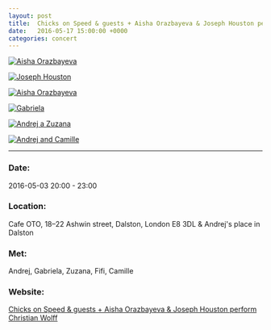 ```yaml
---
layout: post
title:  Chicks on Speed & guests + Aisha Orazbayeva & Joseph Houston perform Christian Wolff at Cafe Oto or dinner with Andrej & co.
date:   2016-05-17 15:00:00 +0000
categories: concert
---
```


[![Aisha Orazbayeva](/notes/images/2016-05-03-chicks-on-speed-aisha-orazbayeva-joseph-houston-at-cafe-oto/preview/DSCF4529.JPG)](/notes/images/2016-05-03-chicks-on-speed-aisha-orazbayeva-joseph-houston-at-cafe-oto/DSCF4529.JPG)

[![Joseph Houston](/notes/images/2016-05-03-chicks-on-speed-aisha-orazbayeva-joseph-houston-at-cafe-oto/preview/DSCF4532.JPG)](/notes/images/2016-05-03-chicks-on-speed-aisha-orazbayeva-joseph-houston-at-cafe-oto/DSCF4532.JPG)

[![Aisha Orazbayeva](/notes/images/2016-05-03-chicks-on-speed-aisha-orazbayeva-joseph-houston-at-cafe-oto/preview/DSCF4534.JPG)](/notes/images/2016-05-03-chicks-on-speed-aisha-orazbayeva-joseph-houston-at-cafe-oto/DSCF4534.JPG)

[![Gabriela](/notes/images/2016-05-03-chicks-on-speed-aisha-orazbayeva-joseph-houston-at-cafe-oto/preview/DSCF4536.JPG)](/notes/images/2016-05-03-chicks-on-speed-aisha-orazbayeva-joseph-houston-at-cafe-oto/DSCF4536.JPG)

[![Andrej a Zuzana](/notes/images/2016-05-03-chicks-on-speed-aisha-orazbayeva-joseph-houston-at-cafe-oto/preview/DSCF4538.JPG)](/notes/images/2016-05-03-chicks-on-speed-aisha-orazbayeva-joseph-houston-at-cafe-oto/DSCF4538.JPG)

[![Andrej and Camille](/notes/images/2016-05-03-chicks-on-speed-aisha-orazbayeva-joseph-houston-at-cafe-oto/preview/DSCF4539.JPG)](/notes/images/2016-05-03-chicks-on-speed-aisha-orazbayeva-joseph-houston-at-cafe-oto/DSCF4539.JPG)


---

### Date:

2016-05-03 20:00 - 23:00

### Location:

Cafe OTO, 18–22 Ashwin street, Dalston, London E8 3DL & Andrej's place in Dalston

### Met:

Andrej, Gabriela, Zuzana, Fifi, Camille

### Website:

[Chicks on Speed & guests + Aisha Orazbayeva & Joseph Houston perform Christian Wolff](https://cafeoto.co.uk/events/kammer-klang-may-2016/)
